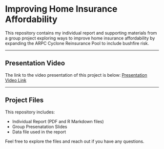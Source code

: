 # Improving Home Insurance Affordability
This repository contains my individual report and supporting materials from a group project exploring ways to improve home insurance affordability by expanding the ARPC Cyclone Reinsurance Pool to include bushfire risk.

---

## Presentation Video

The link to the video presentation of this project is below:
[Presentation Video Link](https://drive.google.com/file/d/1kk-xjenL52j4cpvdRrt36uvmnUB3hmcO/view?usp=sharing)

---

## Project Files

This repository includes:
- Individual Report (PDF and R Markdown files)
- Group Presenatation Slides
- Data file used in the report

Feel free to explore the files and reach out if you have any questions.
